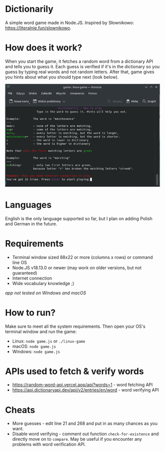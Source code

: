 # Dictionarily
A simple word game made in Node.JS. Inspired by Słownikowo: https://literalnie.fun/slownikowo.

# How does it work?
When you start the game, it fetches a random word from a dictionary API and tells you to guess it.
Each guess is verified if it's in the dictionary so you guess by typing real words and not random letters.
After that, game gives you hints about what you should type next (look below).

![Screenshot](screenshot.png "Screenshot")

# Languages
English is the only language supported so far, but I plan on adding Polish and German in the future.

# Requirements
- Terminal window sized 88x22 or more (columns x rows) or command line OS
- Node.JS v18.13.0 or newer (may work on older versions, but not guaranteed)
- Internet connection
- Wide vocabulary knowledge ;)

*app not tested on Windows and macOS*

# How to run?
Make sure to meet all the system requirements. Then open your OS's terminal window and run the game:
- Linux: `node game.js` or `./linux-game`
- macOS: `node game.js`
- Windows: `node game.js`

# APIs used to fetch & verify words
- https://random-word-api.vercel.app/api?words=1 - word fetching API
- https://api.dictionaryapi.dev/api/v2/entries/en/word - word verifying API

# Cheats
- More guesses - edit line 21 and 268 and put in as many chances as you want.
- Disable word verifying - comment out function `check-for-existence` and directly move on to `compare`. May be useful if you encounter any problems with word verification API.
